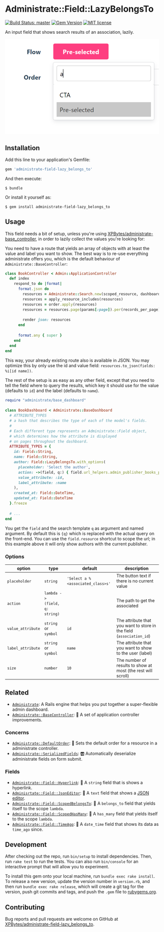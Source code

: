 # Administrate::Field::LazyBelongsTo

[![Build Status: master](https://travis-ci.com/XPBytes/administrate-field-lazy_belongs_to.svg)](https://travis-ci.com/XPBytes/administrate-field-lazy_belongs_to)
[![Gem Version](https://badge.fury.io/rb/administrate-field-lazy_belongs_to.svg)](https://badge.fury.io/rb/administrate-field-lazy_belongs_to)
[![MIT license](http://img.shields.io/badge/license-MIT-brightgreen.svg)](http://opensource.org/licenses/MIT)

An input field that shows search results of an association, lazily.

![Example](./example.png)

## Installation

Add this line to your application's Gemfile:

```ruby
gem 'administrate-field-lazy_belongs_to'
```

And then execute:

    $ bundle

Or install it yourself as:

    $ gem install administrate-field-lazy_belongs_to

## Usage

This field needs a bit of setup, unless you're using [XPBytes/administrate-base_controller](https://github.com/XPBytes/administrate-base_controller),
in order to lazily collect the values you're looking for:

You need to have a route that yields an array of objects with at least the value and label you want to show. The best
way is to re-use everything administrate offers you, which is the default behaviour of `Administrate::BaseController`:

```ruby
class BookController < Admin::ApplicationController
  def index
    respond_to do |format|
      format.json do
        resources = Administrate::Search.new(scoped_resource, dashboard_class, params[:search].to_s.strip).run
        resources = apply_resource_includes(resources)
        resources = order.apply(resources)
        resources = resources.page(params[:page]).per(records_per_page)

        render json: resources
      end

      format.any { super }
    end
  end
end
```

This way, your already existing route also is available in JSON. You may optimize this by only use the id and value
field: `resources.to_json(fields: %i[id name])`.

The rest of the setup is as easy as any other field, except that you need to tell the field where to query the results,
which key it should use for the value (defaults to `id`) and the label (defaults to `name`).

```ruby
require "administrate/base_dashboard"

class BookDashboard < Administrate::BaseDashboard
  # ATTRIBUTE_TYPES
  # a hash that describes the type of each of the model's fields.
  #
  # Each different type represents an Administrate::Field object,
  # which determines how the attribute is displayed
  # on pages throughout the dashboard.
  ATTRIBUTE_TYPES = {
    id: Field::String,
    name: Field::String,
    author: Field::LazyBelongsTo.with_options(
      placeholder: 'Select the author',
      action: ->(field, q:) { field.url_helpers.admin_publisher_books_path(field.resource.publisher, search: q) },
      value_attribute: :id,
      label_attribute: :name
    ),
    created_at: Field::DateTime,
    updated_at: Field::DateTime
  }.freeze
  
  # ...
end
```

You get the `field` and the search template `q` as argument and named argument. By default this is `{q}` which is
replaced with the actual query on the front-end. You can use the `field.resource` shortcut to scope the url; in this
example above it will only show authors with the current publisher.

### Options

| option | type | default | description |
|--------|------|---------|-------------|
| `placeholder` | `string` | `'Select a %<associated_class>s'` | The button text if there is no current value |
| `action` | `lambda -> (field, q: string)` |  | The path to get the associated |
| `value_attribute` | `string` or `symbol` | `id` | The attribute that you want to store in the field (`association_id`) |
| `label_attribute` | `string` or `symbol` | `name` | The attribute that you want to show to the user (label) | 
| `size` | `number` | `10` | The number of results to show at most (the rest will scroll) |

## Related

- [`Administrate`](https://github.com/thoughtbot/administrate): A Rails engine that helps you put together a super-flexible admin dashboard.
- [`Administrate::BaseController`](https://github.com/XPBytes/administrate-base_controller): :stars: A set of application controller improvements.

### Concerns

- [`Administrate::DefaultOrder`](https://github.com/XPBytes/administrate-default_order): :1234: Sets the default order for a resource in a administrate controller.
- [`Administrate::SerializedFields`](https://github.com/XPBytes/administrate-serialized_fields): :ab: Automatically deserialize administrate fields on form submit.

### Fields

- [`Administrate::Field::Hyperlink`](https://github.com/XPBytes/administrate-field-hyperlink): :pencil: A `string` field that is shows a hyperlink.
- [`Adminisrtate::Field::JsonEditor`](https://github.com/XPBytes/administrate-field-json_editor): :pencil: A `text` field that shows a [JSON editor](https://github.com/josdejong/jsoneditor).
- [`Administrate::Field::ScopedBelongsTo`](https://github.com/XPBytes/administrate-field-scoped_belongs_to): :pencil: A `belongs_to` field that yields itself to the scope `lambda`.
- [`Administrate::Field::ScopedHasMany`](https://github.com/XPBytes/administrate-field-scoped_has_many): :pencil: A `has_many` field that yields itself to the scope `lambda`.
- [`Administrate::Field::TimeAgo`](https://github.com/XPBytes/administrate-field-time_ago): :pencil: A `date_time` field that shows its data as `time_ago` since.

## Development

After checking out the repo, run `bin/setup` to install dependencies. Then, run `rake test` to run the tests. You can
also run `bin/console` for an interactive prompt that will allow you to experiment.

To install this gem onto your local machine, run `bundle exec rake install`. To release a new version, update the
version number in `version.rb`, and then run `bundle exec rake release`, which will create a git tag for the version,
push git commits and tags, and push the `.gem` file to [rubygems.org](https://rubygems.org).

## Contributing

Bug reports and pull requests are welcome on GitHub at [XPBytes/administrate-field-lazy_belongs_to](https://github.com/XPBytes/administrate-field-lazy_belongs_to).
